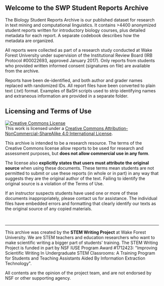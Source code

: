 ## Welcome to the SWP Student Reports Archive

The Biology Student Reports Archive is our published dataset for research in text mining and computational linguistics. It contains >4400 anonymized student reports written for introductory biology courses, plus detailed metadata for each report. A separate codebook describes how the metadata are organized.

All reports were collected as part of a research study conducted at Wake Forest University under supervision of the Institutional Review Board (IRB Protocol #00022693, approved January 2017). Only reports from students who provided written informed consent (signatures on file) are available from the archive. 

Reports have been de-identified, and both author and grader names replaced with randomized IDs. All report files have been converted to plain text (.txt) format. Examples of BaSH scripts used to strip identifying names and extraneous information are provided in a separate folder.

## Licensing and Terms of Use

<a rel="license" href="http://creativecommons.org/licenses/by-nc-sa/4.0/"><img alt="Creative Commons License" style="border-width:0" src="https://i.creativecommons.org/l/by-nc-sa/4.0/88x31.png" /></a><br />This work is licensed under a <a rel="license" href="http://creativecommons.org/licenses/by-nc-sa/4.0/">Creative Commons Attribution-NonCommercial-ShareAlike 4.0 International License</a>.

This archive is intended to be a research resource. The terms of the Creative Commons license allow reports to be used for research and assessment purposes, but __does not allow commercial use in any form__. 

The license also __explicitly states that users must attribute the original source__ when using these documents. These terms mean students are not permitted to submit or use these reports (in whole or in part) in any way that suggests they are the original author of the text. Failing to identify the original source is a violation of the Terms of Use.

If an instructor suspects students have used one or more of these documents inappropriately, please contact us for assistance. The individual files have embedded errors and formatting that clearly identify our texts as the original source of any copied materials.


<br>

***

This archive was created by the __STEM Writing Project__ at Wake Forest University. We are STEM teachers and education researchers who want to make scientific writing a bigger part of students' training. The STEM Writing Project is funded in part by NSF IUSE Program Award #1712423: "Improving Scientific Writing In Undergraduate STEM Classrooms: A Training Program for Students and Teaching Assistants Aided By Information Extraction Technology".

All contents are the opinion of the project team, and are not endorsed by NSF or other supporting agency.
